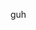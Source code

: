 guh
<!---
bernpayot/bernpayot is a ✨ special ✨ repository because its `README.md` (this file) appears on your GitHub profile.
You can click the Preview link to take a look at your changes.
--->
